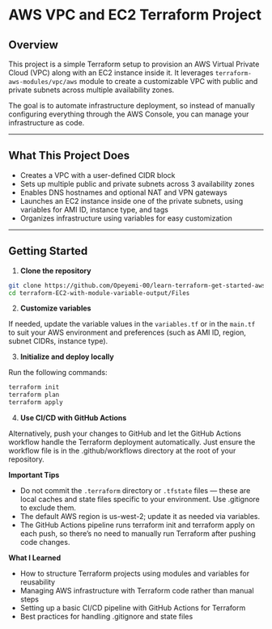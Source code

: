 # AWS VPC and EC2 Terraform Project

## Overview

This project is a simple Terraform setup to provision an AWS Virtual Private Cloud (VPC) along with an EC2 instance inside it. It leverages `terraform-aws-modules/vpc/aws` module to create a customizable VPC with public and private subnets across multiple availability zones.

The goal is to automate infrastructure deployment, so instead of manually configuring everything through the AWS Console, you can manage your infrastructure as code.

---

## What This Project Does

- Creates a VPC with a user-defined CIDR block  
- Sets up multiple public and private subnets across 3 availability zones  
- Enables DNS hostnames and optional NAT and VPN gateways  
- Launches an EC2 instance inside one of the private subnets, using variables for AMI ID, instance type, and tags  
- Organizes infrastructure using variables for easy customization  

---

## Getting Started

1. **Clone the repository**

```bash
git clone https://github.com/Opeyemi-00/learn-terraform-get-started-aws.git
cd terraform-EC2-with-module-variable-output/Files

```
2. **Customize variables**

If needed, update the variable values in the `variables.tf` or in the `main.tf` to suit your AWS environment and preferences (such as AMI ID, region, subnet CIDRs, instance type).

3. **Initialize and deploy locally**

Run the following commands:
```bash
terraform init
terraform plan
terraform apply
```
4. **Use CI/CD with GitHub Actions**

Alternatively, push your changes to GitHub and let the GitHub Actions workflow handle the Terraform deployment automatically. Just ensure the workflow file is in the .github/workflows directory at the root of your repository.

**Important Tips**

- Do not commit the `.terraform` directory or `.tfstate` files — these are local caches and state files specific to your environment. Use .gitignore to exclude them.
- The default AWS region is us-west-2; update it as needed via variables.
- The GitHub Actions pipeline runs terraform init and terraform apply on each push, so there’s no need to manually run Terraform after pushing code changes.

**What I Learned**

- How to structure Terraform projects using modules and variables for reusability
- Managing AWS infrastructure with Terraform code rather than manual steps
- Setting up a basic CI/CD pipeline with GitHub Actions for Terraform
- Best practices for handling .gitignore and state files
